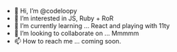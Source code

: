 - 👋 Hi, I’m @codeloopy
- 👀 I’m interested in JS, Ruby + RoR
- 🌱 I’m currently learning ... React and playing with 11ty
- 💞️ I’m looking to collaborate on ... Mmmmm
- 📫 How to reach me ... coming soon.

<!---
codeloopy/codeloopy is a ✨ special ✨ repository because its `README.md` (this file) appears on your GitHub profile.
You can click the Preview link to take a look at your changes.
--->
